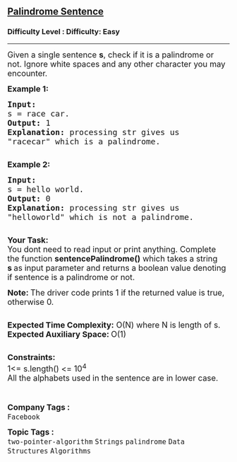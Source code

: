<h2><a href="https://www.geeksforgeeks.org/problems/string-palindromic-ignoring-spaces4723/1?page=6&category=Strings&difficulty=Easy,Medium&status=unsolved&sortBy=submissions">Palindrome Sentence</a></h2><h3>Difficulty Level : Difficulty: Easy</h3><hr><div class="problems_problem_content__Xm_eO"><p><span style="font-size:18px">Given a single sentence <strong>s</strong>, check if it is a palindrome or not. Ignore white spaces and any other character you may encounter.&nbsp;</span></p>

<p><span style="font-size:18px"><strong>Example 1:</strong></span></p>

<pre><span style="font-size:18px"><strong>Input:</strong>
s = race car.
<strong>Output:</strong> 1 
<strong>Explanation:</strong> processing str gives us
"racecar" which is a palindrome.</span></pre>

<p><br>
<span style="font-size:18px"><strong>Example 2:</strong></span></p>

<pre><span style="font-size:18px"><strong>Input:</strong>
s = hello world.
<strong>Output:</strong> 0
<strong>Explanation:</strong> processing str gives us
"helloworld" which is not a palindrome.</span></pre>

<p><br>
<span style="font-size:18px"><strong>Your Task: &nbsp;</strong><br>
You dont need to read input or print anything. Complete the function <strong>sentencePalindrome()</strong> which takes a string <strong>s&nbsp;</strong>as input parameter and returns a boolean value denoting if sentence is a palindrome or not.</span></p>

<p><span style="font-size:18px"><strong>Note:&nbsp;</strong>The driver code prints 1 if the returned value is true, otherwise 0.</span></p>

<p><br>
<span style="font-size:18px"><strong>Expected Time Complexity:</strong> O(N) where N is length of s.<br>
<strong>Expected Auxiliary Space: </strong>O(1)</span></p>

<p><br>
<span style="font-size:18px"><strong>Constraints:</strong><br>
1&lt;= s.length() &lt;= 10<sup>4</sup><br>
All the alphabets used in the sentence are in lower case.</span></p>

<p>&nbsp;</p>
</div><p><span style=font-size:18px><strong>Company Tags : </strong><br><code>Facebook</code>&nbsp;<br><p><span style=font-size:18px><strong>Topic Tags : </strong><br><code>two-pointer-algorithm</code>&nbsp;<code>Strings</code>&nbsp;<code>palindrome</code>&nbsp;<code>Data Structures</code>&nbsp;<code>Algorithms</code>&nbsp;